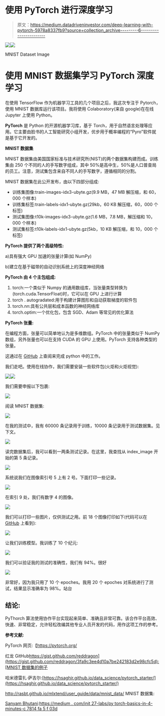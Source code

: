 # 使用 PyTorch 进行深度学习

> 原文：<https://medium.datadriveninvestor.com/deep-learning-with-pytorch-5978a8337fb9?source=collection_archive---------6----------------------->

[![](img/5c6983f0ee3364437c190ca72c09954a.png)](http://www.track.datadriveninvestor.com/181206BRed)![](img/46fa97af755e67d505ea43860d0b22a7.png)

MNIST Dataset Image

# 使用 MNIST 数据集学习 PyTorch 深度学习

在使用 TensorFlow 作为机器学习工具的几个项目之后，我这次专注于 Pytorch，使用 MNIST 数据库运行该项目。我将使用 Colaboratory(来自 google)在在线 Jupyter 上使用 Python。

**PyTorch** 是 Python 的开源机器学习库，基于 Torch，用于自然语言处理等应用。它主要由脸书的人工智能研究小组开发，优步用于概率编程的“Pyro”软件就是基于它开发的。

**MNIST 数据集**

MNIST 数据集由美国国家标准与技术研究所(NIST)的两个数据集构建而成。训练集由 250 个不同的人的手写数字组成，其中 50%是高中生，50%是人口普查局的员工。注意，测试集包含来自不同人的手写数字，遵循相同的分割。

MNIST 数据集在此公开发布，由以下四部分组成:

*   训练集图像:train-images-idx3-ubyte.gz(9.9 MB，47 MB 解压缩，和 60，000 个样本)
*   训练集标签:train-labels-idx1-ubyte.gz(29kb，60 KB 解压缩，60，000 个标签)
*   测试集图像:t10k-images-idx3-ubyte.gz(1.6 MB，7.8 MB，解压缩和 10，000 个样本)
*   测试集标签:t10k-labels-idx1-ubyte.gz(5kb，10 KB 解压缩，和 10，000 个标签)

**PyTorch 提供了两个高级特性:**

a)具有强大 GPU 加速的张量计算(如 NumPy)

b)建立在基于磁带的自动识别系统上的深度神经网络

**PyTorch 由 4 个主包组成:**

1.  torch:一个类似于 Numpy 的通用数组库，当张量类型转换为(torch.cuda.TensorFloat)时，它可以在 GPU 上进行计算
2.  torch . autogradated:用于构建计算图形和自动获取梯度的软件包
3.  torch.nn:具有公共层和成本函数的神经网络库
4.  torch.optim:一个优化包，包含 SGD、Adam 等常见的优化算法

**PyTorch 张量:**

在编程方面，张量可以简单地认为是多维数组。PyTorch 中的张量类似于 NumPy 数组，另外张量也可以在支持 CUDA 的 GPU 上使用。PyTorch 支持各种类型的张量。

这通过在 [GitHub](https://github.com/MRobalinho/PyTorch-DEEP-LEARNING/blob/master/README.md) 上查阅来完成 python 中的工作。

我们走吧。使用在线协作，我们需要安装一些软件包(火炬和火炬视觉):

![](img/f607a254fd7b84b2b1a97358cb0716d8.png)![](img/52397807b7a75683048c96a22980629c.png)

我们需要申报以下包裹:

![](img/f3cd8b5cb6d44a749133989d7209fb41.png)

阅读 MNIST 数据集:

![](img/9a74b0483ff633992f87712241d10f97.png)

在我的测试中，我有 60000 条记录用于训练，10000 条记录用于测试数据集。见下文。

![](img/db7f62be82c860289abe948c90312c4b.png)

读完数据集后，我可以看到一两条测试记录。在这里，我查找从 index_image 开始的第 5 条记录。

![](img/df123d12e7e3ae53808fd9fa9cf84794.png)

系统说我们在图像索引号 5 上有 2 号。下面打印一些记录。

![](img/9ba5cae8602bfd2f8474b1b33d8b99dd.png)

在索引 9 处，我们有数字 4 的图像。

![](img/f72c3c6f5ec10a8162e815a13eab2db3.png)

我们可以打印一些图片，仅供测试之用。前 18 个图像打印如下(代码可以在 [GitHub](https://github.com/MRobalinho/PyTorch-DEEP-LEARNING/blob/master/README.md) 上看到):

![](img/1e59beddce47f48e61c6cad72611a46a.png)

让我们训练模型。我训练了 10 个纪元:

![](img/489328ef83912ddb933bf46b881d5e9e.png)

我们可以验证我的测试的准确性，我们有 94%。很好

![](img/98225aaf316671bf1d262c42902c981b.png)

非常好，因为我只用了 10 个 epoches。我用 20 个 epoches 对系统进行了测试，结果显示准确率为 98%。站台

## 结论:

PyThorch 算法使用协作平台实现起来简单、准确且非常可靠。该合作平台高效、快速、非常稳定，允许轻松改编其他专业人员开发的代码，用作这项工作的参考。

**参考文献:**

PyTorch 网页:【https://pytorch.org/ 

红龙 GitHub[https://gist.github.com/reddragon](https://gist.github.com/reddragon/3fa9c3ee4d10a7be242183d2e98cfc5d):[MNIST 数据集的例子](https://gist.github.com/reddragon)

哈米德雷扎·萨吉尔:[https://hsaghir.github.io/data_science/pytorch_starter/](https://hsaghir.github.io/data_science/pytorch_starter/)

http://rasbt.github.io/mlxtend/user_guide/data/mnist_data/ MNIST 数据集:

[Sanyam Bhutani](https://medium.com/@init_27?source=post_header_lockup):[https://medium . com/init 27-labs/py torch-basics-in-4-minutes-c 7814 fa 5 f 03d](https://medium.com/init27-labs/pytorch-basics-in-4-minutes-c7814fa5f03d)